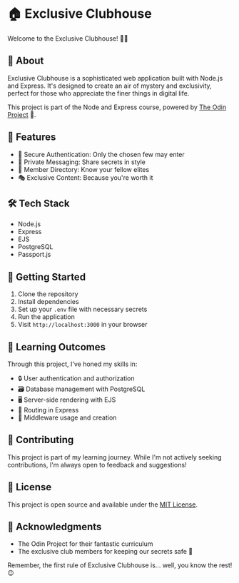 # 🏠 Exclusive Clubhouse

Welcome to the Exclusive Clubhouse! 🎩✨

## 📜 About

Exclusive Clubhouse is a sophisticated web application built with Node.js and Express. It's designed to create an air of mystery and exclusivity, perfect for those who appreciate the finer things in digital life.

This project is part of the Node and Express course, powered by [The Odin Project](https://www.theodinproject.com/) 🚀.

## 🌟 Features

- 🔐 Secure Authentication: Only the chosen few may enter
- 💬 Private Messaging: Share secrets in style
- 👥 Member Directory: Know your fellow elites
- 🎭 Exclusive Content: Because you're worth it

## 🛠 Tech Stack

- Node.js
- Express
- EJS
- PostgreSQL
- Passport.js

## 🚀 Getting Started

1. Clone the repository
2. Install dependencies
3. Set up your `.env` file with necessary secrets
4. Run the application 
5. Visit `http://localhost:3000` in your browser

## 📘 Learning Outcomes

Through this project, I've honed my skills in:

- 🔒 User authentication and authorization
- 🗃 Database management with PostgreSQL
- 🖥 Server-side rendering with EJS
- 🧭 Routing in Express
- 🔧 Middleware usage and creation

## 🤝 Contributing

This project is part of my learning journey. While I'm not actively seeking contributions, I'm always open to feedback and suggestions!

## 📜 License

This project is open source and available under the [MIT License](LICENSE).

## 🙏 Acknowledgments

- The Odin Project for their fantastic curriculum
- The exclusive club members for keeping our secrets safe 🤫

Remember, the first rule of Exclusive Clubhouse is... well, you know the rest! 😉